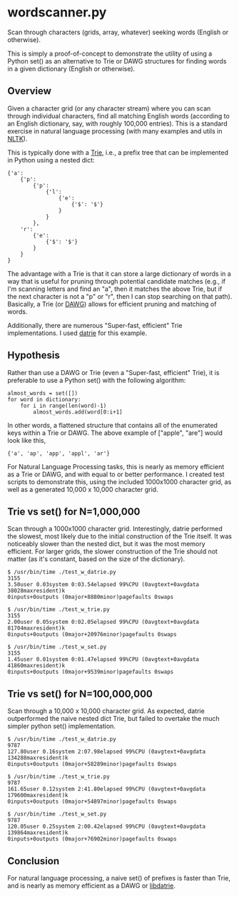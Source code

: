 # wordscanner.py
Scan through characters (grids, array, whatever) seeking words (English or otherwise).

This is simply a proof-of-concept to demonstrate the utility of using a Python set() as an alternative to Trie or DAWG structures for finding words in a given dictionary (English or otherwise).

## Overview
Given a character grid (or any character stream) where you can scan through individual characters, find all matching English words (according to an English dictionary, say, with roughly 100,000 entries). This is a standard exercise in natural language processing (with many examples and utils in [NLTK](https://www.nltk.org/)).

This is typically done with a [Trie](https://en.wikipedia.org/wiki/Trie), i.e., a prefix tree that can be implemented in Python using a nested dict:

    {'a': 
        {'p': 
            {'p': 
                {'l': 
                    {'e': 
                        {'$': '$'}
                    }
                }
            }, 
        'r': 
            {'e': 
                {'$': '$'}
            }
        }
    }

The advantage with a Trie is that it can store a large dictionary of words in a way that is useful for pruning through potential candidate matches (e.g., if I'm scanning letters and find an "a", then it matches the above Trie, but if the next character is not a "p" or "r", then I can stop searching on that path). Basically, a Trie (or [DAWG](https://en.wikipedia.org/wiki/Deterministic_acyclic_finite_state_automaton)) allows for efficient pruning and matching of words.

Additionally, there are numerous "Super-fast, efficient" Trie implementations. I used [datrie](https://github.com/pytries/datrie) for this example.

## Hypothesis

Rather than use a DAWG or Trie (even a "Super-fast, efficient" Trie), it is preferable to use a Python set() with the following algorithm:

    almost_words = set([])
    for word in dictionary:
        for i in range(len(word)-1)
            almost_words.add(word[0:i+1]

In other words, a flattened structure that contains all of the enumerated keys within a Trie or DAWG. The above example of ["apple", "are"] would look like this,

    {'a', 'ap', 'app', 'appl', 'ar'}

For Natural Language Processing tasks, this is nearly as memory efficient as a Trie or DAWG, and with equal to or better performance. I created test scripts to demonstrate this, using the included 1000x1000 character grid, as well as a generated 10,000 x 10,000 character grid.


## Trie vs set() for N=1,000,000
Scan through a 1000x1000 character grid. Interestingly, datrie performed the slowest, most likely due to the initial construction of the Trie itself. It was noticeably slower than the nested dict, but it was the most memory efficient. For larger grids, the slower construction of the Trie should not matter (as it's constant, based on the size of the dictionary).

    $ /usr/bin/time ./test_w_datrie.py
    3155
    3.50user 0.03system 0:03.54elapsed 99%CPU (0avgtext+0avgdata 38028maxresident)k
    0inputs+0outputs (0major+8880minor)pagefaults 0swaps

    $ /usr/bin/time ./test_w_trie.py
    3155
    2.00user 0.05system 0:02.05elapsed 99%CPU (0avgtext+0avgdata 81704maxresident)k
    0inputs+0outputs (0major+20976minor)pagefaults 0swaps

    $ /usr/bin/time ./test_w_set.py
    3155
    1.45user 0.01system 0:01.47elapsed 99%CPU (0avgtext+0avgdata 41860maxresident)k
    0inputs+0outputs (0major+9539minor)pagefaults 0swaps

## Trie vs set() for N=100,000,000
Scan through a 10,000 x 10,000 character grid. As expected, datrie outperformed the naive nested dict Trie, but failed to overtake the much simpler python set() implementation.

    $ /usr/bin/time ./test_w_datrie.py
    9787
    127.80user 0.16system 2:07.98elapsed 99%CPU (0avgtext+0avgdata 134288maxresident)k
    0inputs+0outputs (0major+58289minor)pagefaults 0swaps

    $ /usr/bin/time ./test_w_trie.py
    9787
    161.65user 0.12system 2:41.80elapsed 99%CPU (0avgtext+0avgdata 179600maxresident)k
    0inputs+0outputs (0major+54897minor)pagefaults 0swaps

    $ /usr/bin/time ./test_w_set.py
    9787
    120.05user 0.25system 2:00.42elapsed 99%CPU (0avgtext+0avgdata 139864maxresident)k
    0inputs+0outputs (0major+76902minor)pagefaults 0swaps
    
## Conclusion
For natural language processing, a naive set() of prefixes is faster than Trie, and is nearly as memory efficient as a DAWG or [libdatrie](https://linux.thai.net/~thep/datrie/datrie.html).

